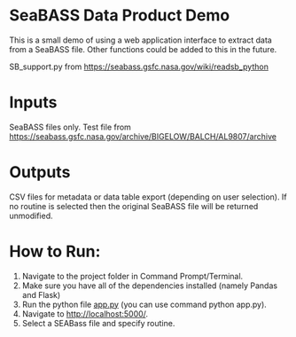 # SeaBASS Data Product Demo
This is a small demo of using a web application interface to extract data from a SeaBASS file. Other functions could be added to this in the future. 

SB_support.py from https://seabass.gsfc.nasa.gov/wiki/readsb_python

# Inputs
SeaBASS files only. 
Test file from https://seabass.gsfc.nasa.gov/archive/BIGELOW/BALCH/AL9807/archive

# Outputs 
CSV files for metadata or data table export (depending on user selection). If no routine is selected then the original SeaBASS file will be returned unmodified. 

# How to Run: 
1. Navigate to the project folder in Command Prompt/Terminal.
2. Make sure you have all of the dependencies installed (namely Pandas and Flask)
3. Run the python file [app.py](http://app.py) (you can use command python app.py).
4. Navigate to [http://localhost:5000/](http://localhost:5000/).
5. Select a SEABass file and specify routine. 

